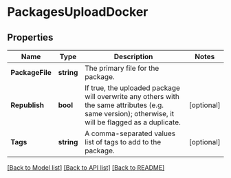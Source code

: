 # PackagesUploadDocker

## Properties

Name | Type | Description | Notes
------------ | ------------- | ------------- | -------------
**PackageFile** | **string** | The primary file for the package. | 
**Republish** | **bool** | If true, the uploaded package will overwrite any others with the same attributes (e.g. same version); otherwise, it will be flagged as a duplicate. | [optional] 
**Tags** | **string** | A comma-separated values list of tags to add to the package. | [optional] 

[[Back to Model list]](../README.md#documentation-for-models) [[Back to API list]](../README.md#documentation-for-api-endpoints) [[Back to README]](../README.md)


